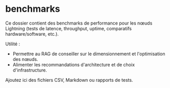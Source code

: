 # benchmarks

Ce dossier contient des benchmarks de performance pour les nœuds Lightning (tests de latence, throughput, uptime, comparatifs hardware/software, etc.).

Utilité :
- Permettre au RAG de conseiller sur le dimensionnement et l'optimisation des nœuds.
- Alimenter les recommandations d'architecture et de choix d'infrastructure.

Ajoutez ici des fichiers CSV, Markdown ou rapports de tests. 